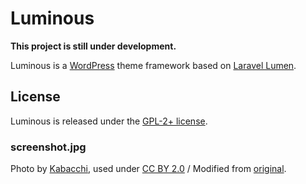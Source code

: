 # Luminous

**This project is still under development.**

Luminous is a [WordPress](https://wordpress.org/) theme framework based on [Laravel Lumen](http://lumen.laravel.com/).

## License

Luminous is released under the [GPL-2+ license](LICENSE.txt).

### screenshot.jpg

Photo by [Kabacchi](https://www.flickr.com/photos/kabacchi/), used under [CC BY 2.0](https://creativecommons.org/licenses/by/2.0/) / Modified from [original](https://www.flickr.com/photos/kabacchi/4188995953/).
